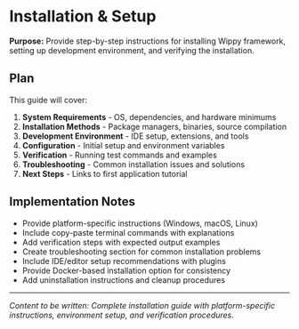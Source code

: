 # Installation & Setup

<!-- Metadata -->
<!-- 
Topic: Installation Guide
Type: Procedural Guide
Audience: All New Users
Estimated Reading Time: 25 minutes
Prerequisites: Basic command line knowledge
TOC: w.tree → getting-started → installation.md
-->

**Purpose:** Provide step-by-step instructions for installing Wippy framework, setting up development environment, and verifying the installation.

## Plan

This guide will cover:

1. **System Requirements** - OS, dependencies, and hardware minimums
2. **Installation Methods** - Package managers, binaries, source compilation
3. **Development Environment** - IDE setup, extensions, and tools
4. **Configuration** - Initial setup and environment variables
5. **Verification** - Running test commands and examples
6. **Troubleshooting** - Common installation issues and solutions
7. **Next Steps** - Links to first application tutorial

## Implementation Notes

- Provide platform-specific instructions (Windows, macOS, Linux)
- Include copy-paste terminal commands with explanations
- Add verification steps with expected output examples
- Create troubleshooting section for common installation problems
- Include IDE/editor setup recommendations with plugins
- Provide Docker-based installation option for consistency
- Add uninstallation instructions and cleanup procedures

---

*Content to be written: Complete installation guide with platform-specific instructions, environment setup, and verification procedures.*
